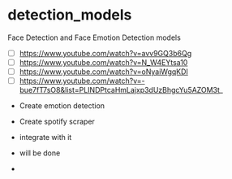 # detection_models
Face Detection and Face Emotion Detection models
- [ ] https://www.youtube.com/watch?v=avv9GQ3b6Qg
- [ ] https://www.youtube.com/watch?v=N_W4EYtsa10
- [ ] https://www.youtube.com/watch?v=oNyaiWgqKDI
- [ ] https://www.youtube.com/watch?v=-bue7fT7sO8&list=PLINDPtcaHmLajxp3dUzBhgcYu5AZOM3t_

- Create emotion detection
- Create spotify scraper
- integrate with it

- will be done
- 
